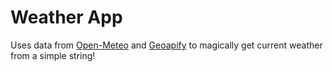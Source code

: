 # Weather App

Uses data from [Open-Meteo](https://open-meteo.com/) and [Geoapify](https://www.geoapify.com/) to magically get current weather from a simple string!
